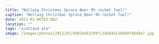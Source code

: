 ```yaml
---
title: "Nollaig Christmas Spruce Beer 9% rocket fuel!"
caption: "Nollaig Christmas Spruce Beer 9% rocket fuel!"
date: 2013-01-06T02:08Z
location: ""
tags: "scotland ale"
image: /images/photos/2013/01/0d02be63259fc3db645c269b0f8848a7.jpg
---
```

